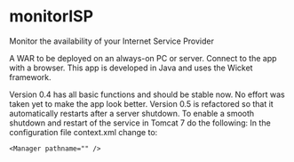 # monitorISP
Monitor the availability of your Internet Service Provider

A WAR to be deployed on an always-on PC or server. Connect to the app with a browser.
This app is developed in Java and uses the Wicket framework.

Version 0.4 has all basic functions and should be stable now. No effort was taken yet to make the app look better.
Version 0.5 is refactored so that it automatically restarts after a server shutdown.
To enable a smooth shutdown and restart of the service in Tomcat 7 do the following:
In the configuration file context.xml change to:
<!-- 2015-12-09 Done by Erik: Uncomment this to disable session persistence across Tomcat restarts -->
    
    <Manager pathname="" />

